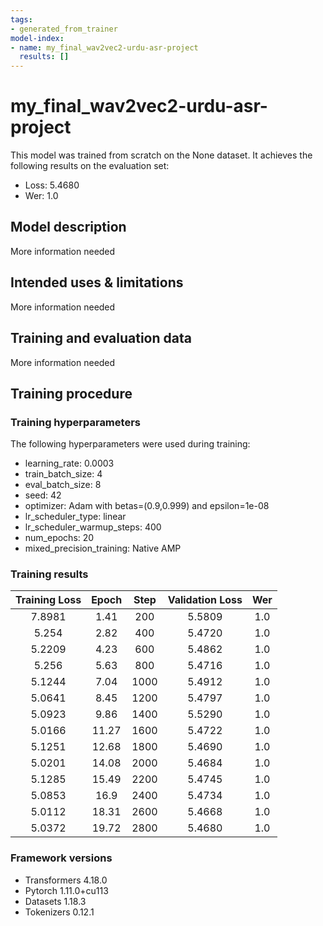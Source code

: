 ```yaml
---
tags:
- generated_from_trainer
model-index:
- name: my_final_wav2vec2-urdu-asr-project
  results: []
---
```


<!-- This model card has been generated automatically according to the information the Trainer had access to. You
should probably proofread and complete it, then remove this comment. -->

# my_final_wav2vec2-urdu-asr-project

This model was trained from scratch on the None dataset.
It achieves the following results on the evaluation set:
- Loss: 5.4680
- Wer: 1.0

## Model description

More information needed

## Intended uses & limitations

More information needed

## Training and evaluation data

More information needed

## Training procedure

### Training hyperparameters

The following hyperparameters were used during training:
- learning_rate: 0.0003
- train_batch_size: 4
- eval_batch_size: 8
- seed: 42
- optimizer: Adam with betas=(0.9,0.999) and epsilon=1e-08
- lr_scheduler_type: linear
- lr_scheduler_warmup_steps: 400
- num_epochs: 20
- mixed_precision_training: Native AMP

### Training results

| Training Loss | Epoch | Step | Validation Loss | Wer |
|:-------------:|:-----:|:----:|:---------------:|:---:|
| 7.8981        | 1.41  | 200  | 5.5809          | 1.0 |
| 5.254         | 2.82  | 400  | 5.4720          | 1.0 |
| 5.2209        | 4.23  | 600  | 5.4862          | 1.0 |
| 5.256         | 5.63  | 800  | 5.4716          | 1.0 |
| 5.1244        | 7.04  | 1000 | 5.4912          | 1.0 |
| 5.0641        | 8.45  | 1200 | 5.4797          | 1.0 |
| 5.0923        | 9.86  | 1400 | 5.5290          | 1.0 |
| 5.0166        | 11.27 | 1600 | 5.4722          | 1.0 |
| 5.1251        | 12.68 | 1800 | 5.4690          | 1.0 |
| 5.0201        | 14.08 | 2000 | 5.4684          | 1.0 |
| 5.1285        | 15.49 | 2200 | 5.4745          | 1.0 |
| 5.0853        | 16.9  | 2400 | 5.4734          | 1.0 |
| 5.0112        | 18.31 | 2600 | 5.4668          | 1.0 |
| 5.0372        | 19.72 | 2800 | 5.4680          | 1.0 |


### Framework versions

- Transformers 4.18.0
- Pytorch 1.11.0+cu113
- Datasets 1.18.3
- Tokenizers 0.12.1
